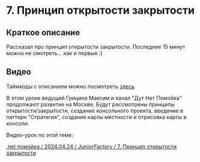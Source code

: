 ﻿# 7. Принцип открытости закрытости

## Краткое описание

Рассказал про принцип открытости закрытости. Последние 15 минут можно не смотреть... как и первые :)

## Видео

Таймкоды с описанием можно посмотреть [здесь](video.md)

В этом уроке ведущий Грицина Максим и канал "Дут Нет Помойка" продолжают развитие на Москве. 
Будут рассмотрены принципы открытости/закрытости, создание консольного проекта, введение в паттерн "Стратегия", 
создание карты местности и отрисовка карты в консоли.

Видео-урок по этой теме:

[.net помойка / 2024.04.24 / JuniorFactory / 7. Принцип открытости закрытости](https://www.youtube.com/watch?v=kvd5kL5T-os)
